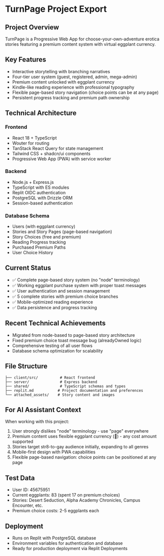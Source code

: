 # TurnPage Project Export

## Project Overview
TurnPage is a Progressive Web App for choose-your-own-adventure erotica stories featuring a premium content system with virtual eggplant currency.

## Key Features
- Interactive storytelling with branching narratives
- Four-tier user system (guest, registered, admin, mega-admin)
- Premium content unlocked with eggplant currency
- Kindle-like reading experience with professional typography
- Flexible page-based story navigation (choice points can be at any page)
- Persistent progress tracking and premium path ownership

## Technical Architecture

### Frontend
- React 18 + TypeScript
- Wouter for routing
- TanStack React Query for state management
- Tailwind CSS + shadcn/ui components
- Progressive Web App (PWA) with service worker

### Backend
- Node.js + Express.js
- TypeScript with ES modules
- Replit OIDC authentication
- PostgreSQL with Drizzle ORM
- Session-based authentication

### Database Schema
- Users (with eggplant currency)
- Stories and Story Pages (page-based navigation)
- Story Choices (free and premium)
- Reading Progress tracking
- Purchased Premium Paths
- User Choice History

## Current Status
- ✅ Complete page-based story system (no "node" terminology)
- ✅ Working eggplant purchase system with proper toast messages
- ✅ User authentication and session management
- ✅ 5 complete stories with premium choice branches
- ✅ Mobile-optimized reading experience
- ✅ Data persistence and progress tracking

## Recent Technical Achievements
- Migrated from node-based to page-based story architecture
- Fixed premium choice toast message bug (alreadyOwned logic)
- Comprehensive testing of all user flows
- Database schema optimization for scalability

## File Structure
```
├── client/src/          # React frontend
├── server/              # Express backend
├── shared/              # TypeScript schemas and types
├── replit.md           # Project documentation and preferences
└── attached_assets/    # Story content and images
```

## For AI Assistant Context
When working with this project:
1. User strongly dislikes "node" terminology - use "page" everywhere
2. Premium content uses flexible eggplant currency (🍆) - any cost amount supported
3. Stories target str8-to-gay audience initially, expanding to all genres
4. Mobile-first design with PWA capabilities
5. Flexible page-based navigation: choice points can be positioned at any page

## Test Data
- User ID: 45675951
- Current eggplants: 83 (spent 17 on premium choices)
- Stories: Desert Seduction, Alpha Academy Chronicles, Campus Encounter, etc.
- Premium choice costs: 2-5 eggplants each

## Deployment
- Runs on Replit with PostgreSQL database
- Environment variables for authentication and database
- Ready for production deployment via Replit Deployments